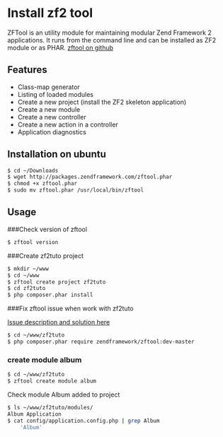 # Install zf2 tool 

ZFTool is an utility module for maintaining modular Zend Framework 2 applications. It runs from the command line and can be installed as ZF2 module or as PHAR.
[zftool on github]


## Features

* Class-map generator
* Listing of loaded modules
* Create a new project (install the ZF2 skeleton application)
* Create a new module
* Create a new controller
* Create a new action in a controller
* Application diagnostics

## Installation on ubuntu 
```sh
$ cd ~/Downloads
$ wget http://packages.zendframework.com/zftool.phar
$ chmod +x zftool.phar
$ sudo mv zftool.phar /usr/local/bin/zftool
```

## Usage
###Check version of zftool
```sh
$ zftool version
```
###Create zf2tuto project
```sh
$ mkdir ~/www
$ cd ~/www
$ zftool create project zf2tuto
$ cd zf2tuto
$ php composer.phar install
```
###Fix zftool issue when work with zf2tuto

[Issue description  and solution here]

```sh
$ cd ~/www/zf2tuto
$ php composer.phar require zendframework/zftool:dev-master
```
### create module album

```sh
$ cd ~/www/zf2tuto
$ zftool create module album
```
Check module Album added to project
```sh
$ ls ~/www/zf2tuto/modules/
Album Application
$ cat config/application.config.php | grep Album
    'Album'
```
[zftool on github]: https://github.com/zendframework/ZFTool
[Issue description  and solution here]: https://github.com/zendframework/ZFTool/issues/51#issuecomment-25453131